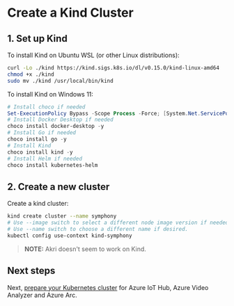 # Create a Kind Cluster

## 1. Set up Kind

To install Kind on Ubuntu WSL (or other Linux distributions):

```bash
curl -Lo ./kind https://kind.sigs.k8s.io/dl/v0.15.0/kind-linux-amd64
chmod +x ./kind
sudo mv ./kind /usr/local/bin/kind
```

To install Kind on Windows 11:

```powershell
# Install choco if needed
Set-ExecutionPolicy Bypass -Scope Process -Force; [System.Net.ServicePointManager]::SecurityProtocol = [System.Net.ServicePointManager]::SecurityProtocol -bor 3072; iex ((New-Object System.Net.WebClient).DownloadString('https://chocolatey.org/install.ps1'))
# Install Docker Desktop if needed
choco install docker-desktop -y
# Install Go if needed
choco install go -y
# Install Kind
choco install kind -y
# Install Helm if needed
choco install kubernetes-helm
```

## 2. Create a new cluster

Create a kind cluster:

```bash
kind create cluster --name symphony
# Use --image switch to select a different node image version if needed, such as kindest/node:v1.21.1
# Use --name switch to choose a different name if desired.
kubectl config use-context kind-symphony
```

> **NOTE:** Akri doesn't seem to work on Kind.

## Next steps

Next, [prepare your Kubernetes cluster](./prepare_k8s.md) for Azure IoT Hub, Azure Video Analyzer and Azure Arc.
